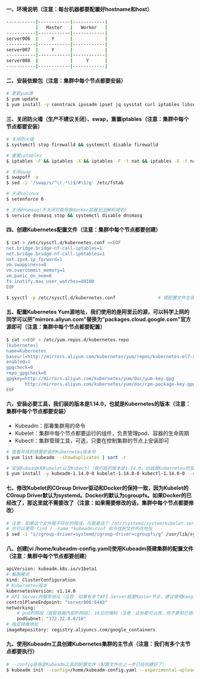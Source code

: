 #### 一、环境说明（注意：每台机器都要配置好hostname和host）
```bash
-----------|------------|------------|
           |   Master   |   Worker   | 
-----------|------------|------------|
server006  |     Y      |            |
-----------|------------|------------|
server007  |     Y      |            |
-----------|------------|------------|
server008  |            |     Y      |
-----------|------------|------------|
```

#### 二、安装依赖包（注意：集群中每个节点都要安装）
```bash
# 更新yum源
$ yum update                            
$ yum install -y conntrack ipvsadm ipset jq sysstat curl iptables libseccomp
```

#### 三、关闭防火墙（生产不建议关闭）、swap，重置iptables（注意：集群中每个节点都要安装）
```bash
# 关闭防火墙
$ systemctl stop firewalld && systemctl disable firewalld

# 重置iptables
$ iptables -F && iptables -X && iptables -F -t nat && iptables -X -t nat && iptables -P FORWARD ACCEPT

# 关闭swap
$ swapoff -a
$ sed -i '/swap/s/^\(.*\)$/#\1/g' /etc/fstab

# 关闭selinux
$ setenforce 0

# 关闭dnsmasq(不关闭可能导致docker容器无法解析域名)
$ service dnsmasq stop && systemctl disable dnsmasq
```

#### 四、创建Kubernetes配置文件（注意：集群中每个节点都要创建）
```bash
$ cat > /etc/sysctl.d/kubernetes.conf <<EOF
net.bridge.bridge-nf-call-iptables=1
net.bridge.bridge-nf-call-ip6tables=1
net.ipv4.ip_forward=1
vm.swappiness=0
vm.overcommit_memory=1
vm.panic_on_oom=0
fs.inotify.max_user_watches=89100
EOF

$ sysctl -p /etc/sysctl.d/kubernetes.conf                # 使配置文件生效（注意：这一步不能报错）
```

#### 五、配置Kubernetes Yum源地址，我们使用的是阿里云的源，可以科学上网的同学可以把"mirrors.aliyun.com"替换为"packages.cloud.google.com"官方源即可（注意：集群中每个节点都要配置）
```bash
$ cat <<EOF > /etc/yum.repos.d/kubernetes.repo
[kubernetes]
name=Kubernetes
baseurl=http://mirrors.aliyun.com/kubernetes/yum/repos/kubernetes-el7-x86_64
enabled=1
gpgcheck=0
repo_gpgcheck=0
gpgkey=http://mirrors.aliyun.com/kubernetes/yum/doc/yum-key.gpg
       http://mirrors.aliyun.com/kubernetes/yum/doc/rpm-package-key.gpg
EOF
```

#### 六、安装必要工具，我们装的版本是1.14.0，也就是Kubernetes的版本（注意：集群中每个节点都要安装）
 - Kubeadm：部署集群用的命令
 - Kubelet：集群中每个节点都要运行的组件，负责管理pod、容器的生命周期
 - Kubectl：集群管理工具，可选，只要在控制集群的节点上安装即可
```bash
# 查看并找到想要安装的Kubernetes版本号
$ yum list kubeadm --showduplicates | sort -r  

# 安装Kubeadm和Kubelet以及Kubectl（我们装的版本是1.14.0，也就是Kubernetes的版本）
$ yum install -y kubeadm-1.14.0-0 kubelet-1.14.0-0 kubectl-1.14.0-0 --disableexcludes=kubernetes
```

#### 七、修改Kubelet的CGroup Driver驱动和Docker的保持一致，因为Kubelet的CGroup Driver默认为systemd。Docker的默认为cgroupfs。如果Docker的已经改了，那这里就不需要改了（注意：如果需要修改的话，集群中每个节点都要修改）
```bash
# 注意：如果这个文件报不存在的错误，可能是这个 /etc/systemd/system/kubelet.service.d/10-kubeadm.conf 目录
# 也可以使用 find / -name *kubeadm.conf 命令找到文件所在地址
$ sed -i "s/cgroup-driver=systemd/cgroup-driver=cgroupfs/g" /usr/lib/systemd/system/kubelet.service.d/10-kubeadm.conf
```

#### 八、创建[vi /home/kubeadm-config.yaml]使用Kubeadm搭建集群的配置文件（注意：集群中每个节点都要创建）
```bash
apiVersion: kubeadm.k8s.io/v1beta1
# 集群模式
kind: ClusterConfiguration
# Kubernetes版本
kubernetesVersion: v1.14.0
# API Server的服务地址（注意：如果有多个API Server就是Master节点，建议使用Keepalived抢占IP，以达到高可用）
controlPlaneEndpoint: "server006:6443"
networking:
    # pod的网段（就是容器内部的网段），16位的掩码（注意：这些都可以改，但不要和已使用的网段起冲突）
    podSubnet: "172.22.0.0/16"
# 指定镜像地址    
imageRepository: registry.aliyuncs.com/google_containers
```
#### 九、使用Kubeadm工具创建Kubernetes集群的主节点（注意：我们有多个主节点都要执行）
```bash
# --config是指定Kubeadm工具的配置文件（配置文件在上一步已经创建好了）
$ kubeadm init --config=/home/kubeadm-config.yaml --experimental-upload-certs
```


